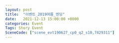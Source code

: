 ```yaml
---
layout: post
title:  "이벤트_2019여름_엔딩"
date:   2021-12-13 15:00:00 +0000
categories: Event
Tags: Story Event
SceneCode: ["scene_evt190627_cp0_q2_s10,7429311"]
---
```


